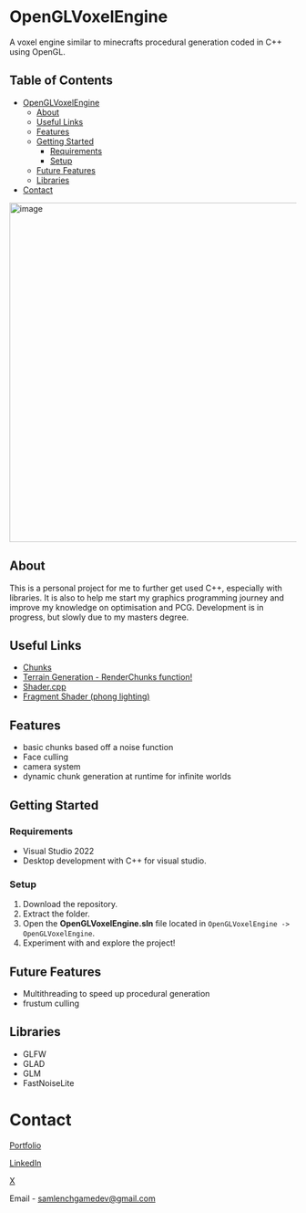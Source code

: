 # OpenGLVoxelEngine
A voxel engine similar to minecrafts procedural generation coded in C++ using OpenGL.



## Table of Contents
- [OpenGLVoxelEngine](#openglvoxelengine)
  * [About](#about)
  * [Useful Links](#useful-links)
  * [Features](#features)
  * [Getting Started](#getting-started)
    + [Requirements](#requirements)
    + [Setup](#setup)
  * [Future Features](#future-features)
  * [Libraries](#libraries)
- [Contact](#contact)

<img width="796" height="595" alt="image" src="https://github.com/user-attachments/assets/ea6819da-1888-4498-9edb-0a142ff90e8b" />

## About
This is a personal project for me to further get used C++, especially with libraries. It is also to help me start my graphics programming journey and improve my knowledge on optimisation and PCG. Development is in progress, but slowly due to my masters degree.
## Useful Links
 - [Chunks](https://github.com/lenchsam/OpenGLVoxelEngine/blob/main/OpenGLVoxelEngine/OpenGLVoxelEngine/Chunk.cpp)
 - [Terrain Generation - RenderChunks function!](https://github.com/lenchsam/OpenGLVoxelEngine/blob/main/OpenGLVoxelEngine/OpenGLVoxelEngine/ChunkManager.cpp)
 - [Shader.cpp](https://github.com/lenchsam/OpenGLVoxelEngine/blob/main/OpenGLVoxelEngine/OpenGLVoxelEngine/Shader.cpp)
 - [Fragment Shader (phong lighting)](https://github.com/lenchsam/OpenGLVoxelEngine/blob/main/OpenGLVoxelEngine/OpenGLVoxelEngine/shader.frag)
## Features
 - basic chunks based off a noise function
 - Face culling
 - camera system
 - dynamic chunk generation at runtime for infinite worlds

## Getting Started

### Requirements

 - Visual Studio 2022
 - Desktop development with C++ for visual studio.

### Setup
 1. Download the repository. 
 2. Extract the folder.
 3. Open the **OpenGLVoxelEngine.sln** file located in `OpenGLVoxelEngine -> OpenGLVoxelEngine`.
 4. Experiment with and explore the project!

## Future Features
 - Multithreading to speed up procedural generation
 - frustum culling

## Libraries
 - GLFW
 - GLAD
 - GLM
 - FastNoiseLite

# Contact
[Portfolio](https://lenchsam.com)

[LinkedIn](https://www.linkedin.com/in/sam-lench-8586b6279/)

[X](https://x.com/SamLenchGameDev)

Email - samlenchgamedev@gmail.com

